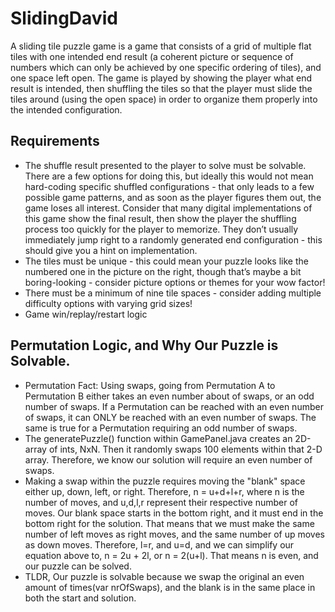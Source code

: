 # SlidingDavid
A sliding tile puzzle game is a game that consists of a grid of multiple flat tiles with one intended
end result (a coherent picture or sequence of numbers which can only be achieved by one
specific ordering of tiles), and one space left open. The game is played by showing the player
what end result is intended, then shuffling the tiles so that the player must slide the tiles around
(using the open space) in order to organize them properly into the intended configuration.

## Requirements
- The shuffle result presented to the player to solve must be solvable. There are a few
options for doing this, but ideally this would not mean hard-coding specific shuffled
configurations - that only leads to a few possible game patterns, and as soon as the
player figures them out, the game loses all interest. Consider that many digital
implementations of this game show the final result, then show the player the shuffling
process too quickly for the player to memorize. They don’t usually immediately jump right
to a randomly generated end configuration - this should give you a hint on
implementation.
- The tiles must be unique - this could mean your puzzle looks like the numbered one in
the picture on the right, though that’s maybe a bit boring-looking - consider picture
options or themes for your wow factor!
- There must be a minimum of nine tile spaces - consider adding multiple difficulty options
with varying grid sizes!
- Game win/replay/restart logic

## Permutation Logic, and Why Our Puzzle is Solvable.
- Permutation Fact: Using swaps, going from Permutation A to Permutation B either takes an
even number about of swaps, or an odd number of swaps. If a Permutation can be reached with an
even number of swaps, it can ONLY be reached with an even number of swaps. The same is true for a
Permutation requiring an odd number of swaps.
- The generatePuzzle() function within GamePanel.java creates an 2D-array of ints, NxN. Then
it randomly swaps 100 elements within that 2-D array. Therefore, we know our solution will
require an even number of swaps.
- Making a swap within the puzzle requires moving the "blank" space either up, down, left, or right.
Therefore, n = u+d+l+r, where n is the number of moves, and u,d,l,r represent their respective number of moves.
Our blank space starts in the bottom right, and it must end in the bottom right for the solution.
That means that we must make the same number of left moves as right moves, and the same number of
up moves as down moves. Therefore, l=r, and u=d, and we can simplify our equation above to,
    n = 2u + 2l, or n = 2(u+l). That means n is even, and our puzzle can be solved.
- TLDR, Our puzzle is solvable because we swap the original an even amount of times(var nrOfSwaps), and the
blank is in the same place in both the start and solution.
